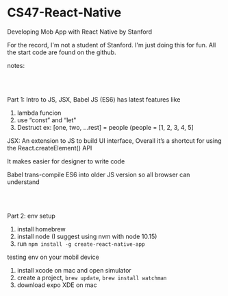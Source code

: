 # CS47-React-Native
Developing Mob App with React Native by Stanford

For the record, I'm not a student of Stanford. I'm just doing this for fun. All the start code are found on the github.

notes:

<br><br>

Part 1: Intro to JS, JSX, Babel
JS (ES6) has latest features like
1. lambda funcion
2. use “const” and “let"
3. Destruct ex: [one, two, …rest] = people (people = [1, 2, 3, 4, 5]

JSX:
An extension to JS to build UI interface,
Overall it’s a shortcut for using the React.createElement() API

It makes easier for designer to write code

Babel trans-compile ES6 into older JS version so all browser can understand

<br><br>

Part 2: env setup
1. install homebrew
2. install node (I suggest using nvm with node 10.15)
3. run ```npm install -g create-react-native-app```

testing env on your mobil device
1. install xcode on mac and open simulator
2. create a project, ```brew update```, ```brew install watchman```
3. download expo XDE on mac
